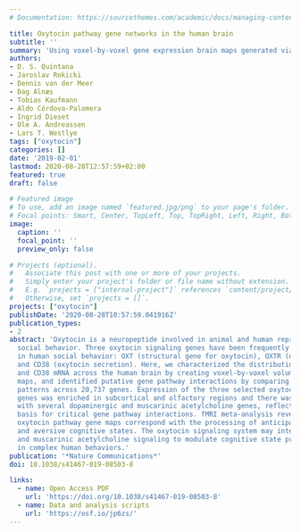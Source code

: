 ```yaml
---
# Documentation: https://sourcethemes.com/academic/docs/managing-content/

title: Oxytocin pathway gene networks in the human brain
subtitle: ''
summary: 'Using voxel-by-voxel gene expression brain maps generated via human post-mortem tissue, this analysis revealed expression of critical oxytocin pathway genes (OXTR, OXT, CD38) are enriched in subcortical and olfactory regions. fMRI meta-analysis revealed that these oxytocin pathway gene maps correspond with the processing of anticipatory, appetitive, and aversive cognitive states.'
authors:
- D. S. Quintana
- Jaroslav Rokicki
- Dennis van der Meer
- Dag Alnæs
- Tobias Kaufmann
- Aldo Córdova-Palomera
- Ingrid Dieset
- Ole A. Andreassen
- Lars T. Westlye
tags: ["oxytocin"]
categories: []
date: '2019-02-01'
lastmod: 2020-08-28T12:57:59+02:00
featured: true
draft: false

# Featured image
# To use, add an image named `featured.jpg/png` to your page's folder.
# Focal points: Smart, Center, TopLeft, Top, TopRight, Left, Right, BottomLeft, Bottom, BottomRight.
image:
  caption: ''
  focal_point: ''
  preview_only: false

# Projects (optional).
#   Associate this post with one or more of your projects.
#   Simply enter your project's folder or file name without extension.
#   E.g. `projects = ["internal-project"]` references `content/project/deep-learning/index.md`.
#   Otherwise, set `projects = []`.
projects: ["oxytocin"]
publishDate: '2020-08-28T10:57:59.041916Z'
publication_types:
- 2
abstract: 'Oxytocin is a neuropeptide involved in animal and human reproductive and
  social behavior. Three oxytocin signaling genes have been frequently implicated
  in human social behavior: OXT (structural gene for oxytocin), OXTR (oxytocin receptor),
  and CD38 (oxytocin secretion). Here, we characterized the distribution of OXT, OXTR,
  and CD38 mRNA across the human brain by creating voxel-by-voxel volumetric expression
  maps, and identified putative gene pathway interactions by comparing gene expression
  patterns across 20,737 genes. Expression of the three selected oxytocin pathway
  genes was enriched in subcortical and olfactory regions and there was high co-expression
  with several dopaminergic and muscarinic acetylcholine genes, reflecting an anatomical
  basis for critical gene pathway interactions. fMRI meta-analysis revealed that the
  oxytocin pathway gene maps correspond with the processing of anticipatory, appetitive,
  and aversive cognitive states. The oxytocin signaling system may interact with dopaminergic
  and muscarinic acetylcholine signaling to modulate cognitive state processes involved
  in complex human behaviors.'
publication: '*Nature Communications*'
doi: 10.1038/s41467-019-08503-8

links:
  - name: Open Access PDF
    url: 'https://doi.org/10.1038/s41467-019-08503-8'
  - name: Data and analysis scripts
    url: 'https://osf.io/jp6zs/'
---
```

